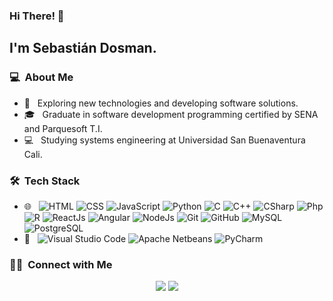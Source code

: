 ### Hi There! 👋

<h2>I'm Sebastián Dosman.</h2>

<h3> 💻 &nbsp;About Me </h3>

- 🤔 &nbsp; Exploring new technologies and developing software solutions.
- 🎓 &nbsp; Graduate in software development programming certified by SENA and Parquesoft T.I.
- 💻 &nbsp; Studying systems engineering at Universidad San Buenaventura Cali.


<h3> 🛠 &nbsp;Tech Stack</h3>

- 🌐 &nbsp;
  ![HTML](https://img.shields.io/badge/-HTML-333333?style=flat&logo=HTML5)
  ![CSS](https://img.shields.io/badge/-CSS-333333?style=flat&logo=CSS3&logoColor=1572B6)
  ![JavaScript](https://img.shields.io/badge/-JavaScript-333333?style=flat&logo=javascript)
  ![Python](https://img.shields.io/badge/-Python-333333?logo=python&logoColor=#3776AB)
  ![C](https://img.shields.io/badge/-C-333333?logo=c&logoColor=#A8B9CC)
  ![C++](https://img.shields.io/badge/-C++-333333?logo=cplusplus&logoColor=#00599C)
  ![CSharp](https://img.shields.io/badge/-CSharp-333333?logo=csharp&logoColor=#239120)
  ![Php](https://img.shields.io/badge/-Php-333333?logo=php&logoColor=#777BB4)
  ![R](https://img.shields.io/badge/-R-333333?logo=r&logoColor=#276DC3)
  ![ReactJs](https://img.shields.io/badge/-ReactJs-333333?logo=react&logoColor=#61DAFB)
  ![Angular](https://img.shields.io/badge/-Angular-333333?logo=angular&logoColor=#DD0031)
  ![NodeJs](https://img.shields.io/badge/-Nodejs-333333?logo=nodedotjs&logoColor=#339933)
  ![Git](https://img.shields.io/badge/-Git-333333?style=flat&logo=git)
  ![GitHub](https://img.shields.io/badge/-GitHub-333333?style=flat&logo=github)
  ![MySQL](https://img.shields.io/badge/-MySQL-333333?logo=mysql&logoColor=#4479A1)
  ![PostgreSQL](https://img.shields.io/badge/-PostgreSQL-333333?logo=postgresql&logoColor=#4169E1)
- 🔧 &nbsp;
  ![Visual Studio Code](https://img.shields.io/badge/-Visual%20Studio%20Code-333333?style=flat&logo=visual-studio-code&logoColor=007ACC)
  ![Apache Netbeans](https://img.shields.io/badge/-Apache%20Netbeans-333333?style=flat&logo=apachenetbeanside&logoColor=#1B6AC6)
  ![PyCharm](https://img.shields.io/badge/-PyCharm-333333?style=flat&logo=pycharm&logoColor=#000000)

<h3> 🤝🏻 &nbsp;Connect with Me </h3>

<p align="center">
<a href="mailto:jsdosman0@gmail.com"><img src="https://img.shields.io/badge/-Jsdosman0@gmail.com-D14836?style=flat-square&logo=Gmail&logoColor=white"/></a>
<a><img src="https://img.shields.io/badge/-3174515474-25D366?style=flat-square&logo=whatsapp&logoColor=white"/></a>

<!--
**cdthomp1/cdthomp1** is a ✨ _special_ ✨ repository because its `README.md` (this file) appears on your GitHub profile.


